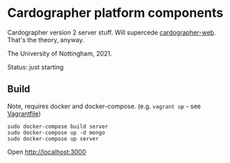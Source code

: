 # Cardographer platform components

Cardographer version 2 server stuff.
Will supercede [cardographer-web](https://github.com/ktg/cardographer-web).
That's the theory, anyway.

The University of Nottingham, 2021.

Status: just starting

## Build

Note, requires docker and docker-compose.
(e.g. `vagrant up` - see [Vagrantfile](Vagrantfile))

```
sudo docker-compose build server
sudo docker-compose up -d mongo
sudo docker-compose up server
```
Open [http://localhost:3000](http://localhost:3000)

